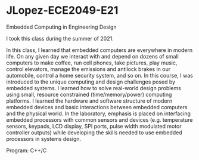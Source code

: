 # JLopez-ECE2049-E21
 Embedded Computing in Engineering Design
 
I took this class during the summer of 2021. 

In this class, I learned that embedded computers are everywhere in modern life. On any given day we interact with and depend on dozens of small computers to make coffee, run cell phones, take pictures, play music, control elevators, manage the emissions and antilock brakes in our automobile, control a home security system, and so on. In this course, I was introduced to the unique computing and design challenges posed by embedded systems. 
I learned how to solve real-world design problems using small, resource constrained (time/memory/power) computing platforms. I learned the hardware and software structure of modern embedded devices and basic interactions between embedded computers and the physical world. In the laboratory, emphasis is placed on interfacing embedded processors with common sensors and devices (e.g. temperature sensors, keypads, LCD display, SPI ports, pulse width modulated motor controller outputs) while developing the skills needed to use embedded processors in systems design.


Program: C++/C
